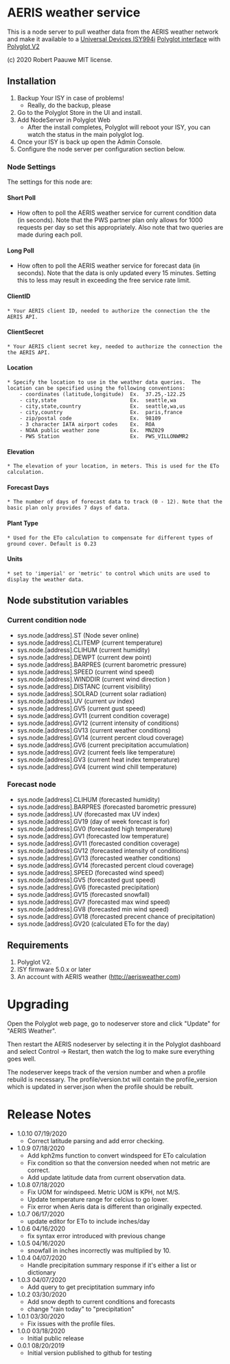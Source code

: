 
# AERIS weather service

This is a node server to pull weather data from the AERIS weather network and make it available to a [Universal Devices ISY994i](https://www.universal-devices.com/residential/ISY) [Polyglot interface](http://www.universal-devices.com/developers/polyglot/docs/) with  [Polyglot V2](https://github.com/Einstein42/udi-polyglotv2)

(c) 2020 Robert Paauwe
MIT license.


## Installation

1. Backup Your ISY in case of problems!
   * Really, do the backup, please
2. Go to the Polyglot Store in the UI and install.
3. Add NodeServer in Polyglot Web
   * After the install completes, Polyglot will reboot your ISY, you can watch the status in the main polyglot log.
4. Once your ISY is back up open the Admin Console.
5. Configure the node server per configuration section below.

### Node Settings
The settings for this node are:

#### Short Poll
   * How often to poll the AERIS weather service for current condition data (in seconds). Note that the PWS partner plan only allows for 1000 requests per day so set this appropriately. Also note that two queries are made during each poll.
#### Long Poll
   * How often to poll the AERIS weather service for forecast data (in seconds). Note that the data is only updated every 15 minutes. Setting this to less may result in exceeding the free service rate limit.
#### ClientID
	* Your AERIS client ID, needed to authorize the connection the the AERIS API.
#### ClientSecret
	* Your AERIS client secret key, needed to authorize the connection the the AERIS API.
#### Location
	* Specify the location to use in the weather data queries.  The location can be specified using the following conventions:
		- coordinates (latitude,longitude)  Ex.  37.25,-122.25
		- city,state                        Ex.  seattle,wa
		- city,state,country                Ex.  seattle,wa,us
		- city,country                      Ex.  paris,france
		- zip/postal code                   Ex.  98109
		- 3 character IATA airport codes    Ex.  ROA
		- NOAA public weather zone          Ex.  MNZ029
		- PWS Station                       Ex.  PWS_VILLONWMR2
#### Elevation
	* The elevation of your location, in meters. This is used for the ETo calculation.
#### Forecast Days
	* The number of days of forecast data to track (0 - 12). Note that the basic plan only provides 7 days of data.
#### Plant Type
	* Used for the ETo calculation to compensate for different types of ground cover. Default is 0.23
#### Units
	* set to 'imperial' or 'metric' to control which units are used to display the weather data.

## Node substitution variables
### Current condition node
 * sys.node.[address].ST      (Node sever online)
 * sys.node.[address].CLITEMP (current temperature)
 * sys.node.[address].CLIHUM  (current humidity)
 * sys.node.[address].DEWPT   (current dew point)
 * sys.node.[address].BARPRES (current barometric pressure)
 * sys.node.[address].SPEED   (current wind speed)
 * sys.node.[address].WINDDIR (current wind direction )
 * sys.node.[address].DISTANC (current visibility)
 * sys.node.[address].SOLRAD  (current solar radiation)
 * sys.node.[address].UV      (current uv index)
 * sys.node.[address].GV5     (current gust speed)
 * sys.node.[address].GV11    (current condition coverage)
 * sys.node.[address].GV12    (current intensity of conditions)
 * sys.node.[address].GV13    (current weather conditions)
 * sys.node.[address].GV14    (current percent cloud coverage)
 * sys.node.[address].GV6     (current precipitation accumulation)
 * sys.node.[address].GV2     (current feels like temperature)
 * sys.node.[address].GV3     (current heat index temperature)
 * sys.node.[address].GV4     (current wind chill temperature)

### Forecast node
 * sys.node.[address].CLIHUM  (forecasted humidity)
 * sys.node.[address].BARPRES (forecasted barometric pressure)
 * sys.node.[address].UV      (forecasted max UV index)
 * sys.node.[address].GV19    (day of week forecast is for)
 * sys.node.[address].GV0     (forecasted high temperature)
 * sys.node.[address].GV1     (forecasted low temperature)
 * sys.node.[address].GV11    (forecasted condition coverage)
 * sys.node.[address].GV12    (forecasted intensity of conditions)
 * sys.node.[address].GV13    (forecasted weather conditions)
 * sys.node.[address].GV14    (forecasted percent cloud coverage)
 * sys.node.[address].SPEED   (forecasted wind speed)
 * sys.node.[address].GV5     (forecasted gust speed)
 * sys.node.[address].GV6     (forecasted precipitation)
 * sys.node.[address].GV15    (forecasted snowfall)
 * sys.node.[address].GV7     (forecasted max wind speed)
 * sys.node.[address].GV8     (forecasted min wind speed)
 * sys.node.[address].GV18    (forecasted precent chance of precipitation)
 * sys.node.[address].GV20    (calculated ETo for the day)

## Requirements
1. Polyglot V2.
2. ISY firmware 5.0.x or later
3. An account with AERIS weather (http://aerisweather.com)

# Upgrading

Open the Polyglot web page, go to nodeserver store and click "Update" for "AERIS Weather".

Then restart the AERIS nodeserver by selecting it in the Polyglot dashboard and select Control -> Restart, then watch the log to make sure everything goes well.

The nodeserver keeps track of the version number and when a profile rebuild is necessary.  The profile/version.txt will contain the profile_version which is updated in server.json when the profile should be rebuilt.

# Release Notes

- 1.0.10 07/19/2020
   - Correct latitude parsing and add error checking.
- 1.0.9 07/18/2020
   - Add kph2ms function to convert windspeed for ETo calculation
   - Fix condition so that the conversion needed when not metric are correct.
   - Add update latitude data from current observation data.
- 1.0.8 07/18/2020
   - Fix UOM for windspeed. Metric UOM is KPH, not M/S.
   - Update temperature range for celcius to go lower.
   - Fix error when Aeris data is different than originally expected.
- 1.0.7 06/17/2020
   - update editor for ETo to include inches/day
- 1.0.6 04/16/2020
   - fix syntax error introduced with previous change
- 1.0.5 04/16/2020
   - snowfall in inches incorrectly was multiplied by 10.
- 1.0.4 04/07/2020
   - Handle precipitation summary response if it's either a list or dictionary
- 1.0.3 04/07/2020
   - Add query to get preciptitation summary info
- 1.0.2 03/30/2020
   - Add snow depth to current conditions and forecasts
   - change "rain today" to "precipitation"
- 1.0.1 03/30/2020
   - Fix issues with the profile files.
- 1.0.0 03/18/2020
   - Initial public release
- 0.0.1 08/20/2019
   - Initial version published to github for testing
